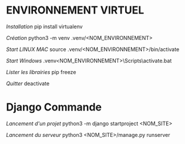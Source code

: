 # ENVIRONNEMENT VIRTUEL

*Installation*
pip install virtualenv

*Création*
python3 -m venv .venv/<NOM_ENVIRONNEMENT>

*Start LINUX MAC*
source .venv/<NOM_ENVIRONNEMENT>/bin/activate

*Start Windows*
.venv\<NOM_ENVIRONNEMENT>\Scripts\activate.bat

*Lister les librairies*
pip freeze

*Quitter*
deactivate

# Django Commande

*Lancement d'un projet*
python3 -m django startproject <NOM_SITE>

*Lancement du serveur*
python3 <NOM_SITE>/manage.py runserver 





